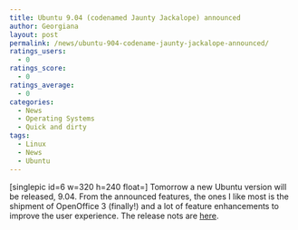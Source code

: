 ```yaml
---
title: Ubuntu 9.04 (codenamed Jaunty Jackalope) announced
author: Georgiana
layout: post
permalink: /news/ubuntu-904-codename-jaunty-jackalope-announced/
ratings_users:
  - 0
ratings_score:
  - 0
ratings_average:
  - 0
categories:
  - News
  - Operating Systems
  - Quick and dirty
tags:
  - Linux
  - News
  - Ubuntu
---
```

[singlepic id=6 w=320 h=240 float=] Tomorrow a new Ubuntu version will be released, 9.04. From the announced features, the ones I like most is the shipment of OpenOffice 3 (finally!) and a lot of feature enhancements to improve the user experience. The release nots are [here][1].

 [1]: http://www.ubuntu.com/getubuntu/releasenotes/904 "Ubuntu 9.04 (Jaunty Jackalope) release notes"